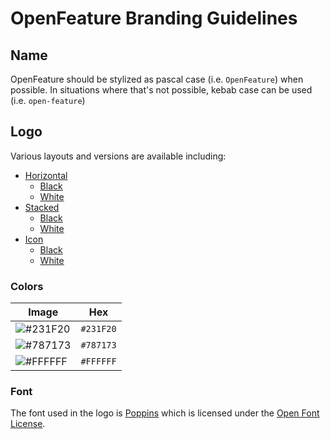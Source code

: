 # OpenFeature Branding Guidelines

## Name

OpenFeature should be stylized as pascal case (i.e. `OpenFeature`) when possible. In situations where that's not possible, kebab case can be used (i.e. `open-feature`)

## Logo

Various layouts and versions are available including:

- [Horizontal](assets/logo/horizontal)
  - [Black](assets/logo/horizontal/black)
  - [White](assets/logo/horizontal/white)
- [Stacked](assets/logo/stacked)
  - [Black](assets/logo/stacked/black)
  - [White](assets/logo/stacked/white)
- [Icon](assets/logo/icon)
  - [Black](assets/logo/icon/black)
  - [White](assets/logo/icon/white)

### Colors

| Image                                                           | Hex       |
| --------------------------------------------------------------- | --------- |
| ![#231F20](https://via.placeholder.com/15/231F20/231F20.png) | `#231F20` |
| ![#787173](https://via.placeholder.com/15/787173/787173.png) | `#787173` |
| ![#FFFFFF](https://via.placeholder.com/15/FFFFFF/FFFFFF.png) | `#FFFFFF` |

### Font

The font used in the logo is [Poppins](https://fonts.google.com/specimen/Poppins) which is licensed under the [Open Font License](https://scripts.sil.org/cms/scripts/page.php?site_id=nrsi&id=OFL).

